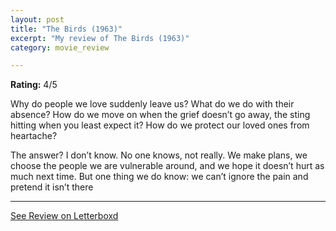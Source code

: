```yaml
---
layout: post
title: "The Birds (1963)"
excerpt: "My review of The Birds (1963)"
category: movie_review

---
```


**Rating:** 4/5

Why do people we love suddenly leave us? What do we do with their absence? How do we move on when the grief doesn’t go away, the sting hitting when you least expect it? How do we protect our loved ones from heartache?

The answer? I don’t know. No one knows, not really. We make plans, we choose the people we are vulnerable around, and we hope it doesn’t hurt as much next time. But one thing we do know: we can’t ignore the pain and pretend it isn’t there

<hr>

[See Review on Letterboxd](https://boxd.it/3CYAHL)
